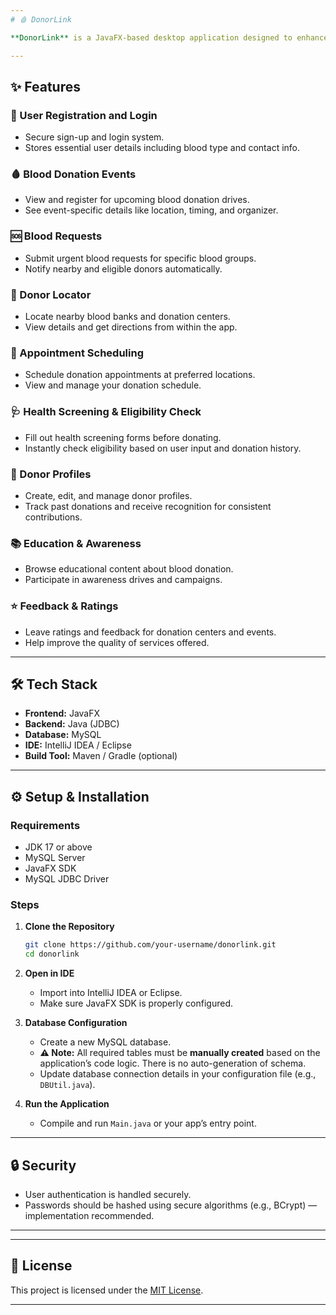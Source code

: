 ```yaml
---
# 🩸 DonorLink

**DonorLink** is a JavaFX-based desktop application designed to enhance and streamline the blood donation process. It connects donors, recipients, hospitals, and donation centers through an intuitive interface backed by a robust MySQL database.

---
```


## ✨ Features

### 🔐 User Registration and Login
- Secure sign-up and login system.
- Stores essential user details including blood type and contact info.

### 🩸 Blood Donation Events
- View and register for upcoming blood donation drives.
- See event-specific details like location, timing, and organizer.

### 🆘 Blood Requests
- Submit urgent blood requests for specific blood groups.
- Notify nearby and eligible donors automatically.

### 📍 Donor Locator
- Locate nearby blood banks and donation centers.
- View details and get directions from within the app.

### 📅 Appointment Scheduling
- Schedule donation appointments at preferred locations.
- View and manage your donation schedule.

### 🩺 Health Screening & Eligibility Check
- Fill out health screening forms before donating.
- Instantly check eligibility based on user input and donation history.

### 👤 Donor Profiles
- Create, edit, and manage donor profiles.
- Track past donations and receive recognition for consistent contributions.

### 📚 Education & Awareness
- Browse educational content about blood donation.
- Participate in awareness drives and campaigns.

### ⭐ Feedback & Ratings
- Leave ratings and feedback for donation centers and events.
- Help improve the quality of services offered.

---

## 🛠 Tech Stack

- **Frontend:** JavaFX
- **Backend:** Java (JDBC)
- **Database:** MySQL
- **IDE:** IntelliJ IDEA / Eclipse
- **Build Tool:** Maven / Gradle (optional)

---

## ⚙️ Setup & Installation

### Requirements
- JDK 17 or above
- MySQL Server
- JavaFX SDK
- MySQL JDBC Driver

### Steps

1. **Clone the Repository**
   ```bash
   git clone https://github.com/your-username/donorlink.git
   cd donorlink
   ```

2. **Open in IDE**
   - Import into IntelliJ IDEA or Eclipse.
   - Make sure JavaFX SDK is properly configured.

3. **Database Configuration**
   - Create a new MySQL database.
   - **⚠️ Note:** All required tables must be **manually created** based on the application’s code logic. There is no auto-generation of schema.
   - Update database connection details in your configuration file (e.g., `DBUtil.java`).

4. **Run the Application**
   - Compile and run `Main.java` or your app’s entry point.

---

## 🔒 Security

- User authentication is handled securely.
- Passwords should be hashed using secure algorithms (e.g., BCrypt) — implementation recommended.

---


---

## 📄 License

This project is licensed under the [MIT License](LICENSE).

---

